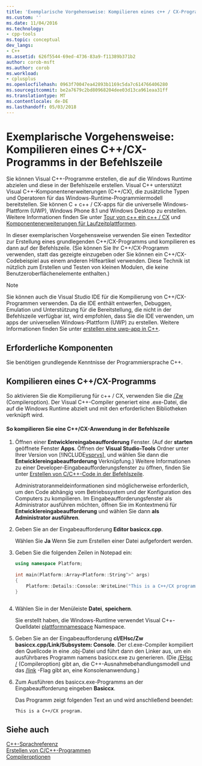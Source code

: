 ```yaml
---
title: 'Exemplarische Vorgehensweise: Kompilieren eines c++ / CX-Programms in der Befehlszeile | Microsoft Docs'
ms.custom: ''
ms.date: 11/04/2016
ms.technology:
- cpp-tools
ms.topic: conceptual
dev_langs:
- C++
ms.assetid: 626f5544-69ed-4736-83a9-f11389b371b2
author: corob-msft
ms.author: corob
ms.workload:
- cplusplus
ms.openlocfilehash: 0963f70047ea42893b1169c5da7c614766406280
ms.sourcegitcommit: be2a7679c2bd80968204dee03d13ca961eaa31ff
ms.translationtype: MT
ms.contentlocale: de-DE
ms.lasthandoff: 05/03/2018
---
```

# <a name="walkthrough-compiling-a-ccx-program-on-the-command-line"></a>Exemplarische Vorgehensweise: Kompilieren eines C++/CX-Programms in der Befehlszeile
Sie können Visual C++-Programme erstellen, die auf die Windows Runtime abzielen und diese in der Befehlszeile erstellen. Visual C++ unterstützt Visual C++-Komponentenerweiterungen (C++/CX), die zusätzliche Typen und Operatoren für das Windows-Runtime-Programmiermodell bereitstellen. Sie können C + c++ / CX-apps für die universelle Windows-Plattform (UWP), Windows Phone 8.1 und Windows Desktop zu erstellen. Weitere Informationen finden Sie unter [Tour von c++ ein c++ / CX](http://msdn.microsoft.com/magazine/dn166929.aspx) und [Komponentenerweiterungen für Laufzeitplattformen](../windows/component-extensions-for-runtime-platforms.md).  
  
 In dieser exemplarischen Vorgehensweise verwenden Sie einen Texteditor zur Erstellung eines grundlegenden C++/CX-Programms und kompilieren es dann auf der Befehlszeile. (Sie können Sie Ihr C++/CX-Programm verwenden, statt das gezeigte einzugeben oder Sie können ein C++/CX-Codebeispiel aus einem anderen Hilfeartikel verwenden. Diese Technik ist nützlich zum Erstellen und Testen von kleinen Modulen, die keine Benutzeroberflächenelemente enthalten.)  
  
> [!NOTE]
>  Sie können auch die Visual Studio IDE für die Kompilierung von C++/CX-Programmen verwenden. Da die IDE enthält entwerfen, Debuggen, Emulation und Unterstützung für die Bereitstellung, die nicht in der Befehlszeile verfügbar ist, wird empfohlen, dass Sie die IDE verwenden, um apps der universellen Windows-Plattform (UWP) zu erstellen. Weitere Informationen finden Sie unter [erstellen eine uwp-app in C++](/windows/uwp/get-started/create-a-basic-windows-10-app-in-cpp).  
  
## <a name="prerequisites"></a>Erforderliche Komponenten  
 Sie benötigen grundlegende Kenntnisse der Programmiersprache C++.  
  
## <a name="compiling-a-ccx-program"></a>Kompilieren eines C++/CX-Programms  
 So aktivieren Sie die Kompilierung für c++ / CX, verwenden Sie die [/Zw](../build/reference/zw-windows-runtime-compilation.md) (Compileroption). Der Visual C++-Compiler generiert eine .exe-Datei, die auf die Windows Runtime abzielt und mit den erforderlichen Bibliotheken verknüpft wird.  
  
#### <a name="to-compile-a-ccx-application-on-the-command-line"></a>So kompilieren Sie eine C++/CX-Anwendung in der Befehlszeile  
  
1.  Öffnen einer **Entwicklereingabeaufforderung** Fenster. (Auf der **starten** geöffnete Fenster **Apps**. Öffnen der **Visual Studio-Tools** Ordner unter Ihrer Version von [!INCLUDE[vsprvs](../assembler/masm/includes/vsprvs_md.md)], und wählen Sie dann die **Entwicklereingabeaufforderung** Verknüpfung.) Weitere Informationen zu einer Developer-Eingabeaufforderungsfenster zu öffnen, finden Sie unter [Erstellen von C/C++-Code in der Befehlszeile](../build/building-on-the-command-line.md).  
  
     Administratoranmeldeinformationen sind möglicherweise erforderlich, um den Code abhängig vom Betriebssystem und der Konfiguration des Computers zu kompilieren. Im Eingabeaufforderungsfenster als Administrator ausführen möchten, öffnen Sie im Kontextmenü für **Entwicklereingabeaufforderung** und wählen Sie dann **als Administrator ausführen**.  
  
2.  Geben Sie an der Eingabeaufforderung **Editor basiccx.cpp**.  
  
     Wählen Sie **Ja** Wenn Sie zum Erstellen einer Datei aufgefordert werden.  
  
3.  Geben Sie die folgenden Zeilen in Notepad ein:  
  
    ```cpp  
    using namespace Platform;  
  
    int main(Platform::Array<Platform::String^>^ args)  
    {  
        Platform::Details::Console::WriteLine("This is a C++/CX program.");  
    }  
  
    ```  
  
4.  Wählen Sie in der Menüleiste **Datei**, **speichern**.  
  
     Sie erstellt haben, die Windows-Runtime verwendet Visual C++-Quelldatei [plattformnamespace](../cppcx/platform-namespace-c-cx.md) Namespace.  
  
5.  Geben Sie an der Eingabeaufforderung **cl/EHsc/Zw basiccx.cpp/Link/Subsystem: Console**. Der cl.exe-Compiler kompiliert den Quellcode in eine .obj-Datei und führt dann den Linker aus, um ein ausführbares Programm namens basiccx.exe zu generieren. (Die [/EHsc /](../build/reference/eh-exception-handling-model.md) (Compileroption) gibt an, die C++-Ausnahmebehandlungsmodell und das [/link](../build/reference/link-pass-options-to-linker.md) -Flag gibt an, eine Konsolenanwendung.)  
  
6.  Zum Ausführen des basiccx.exe-Programms an der Eingabeaufforderung eingeben **Basiccx**.  
  
     Das Programm zeigt folgenden Text an und wird anschließend beendet:  
  
    ```Output  
    This is a C++/CX program.  
    ```  
  
## <a name="see-also"></a>Siehe auch  
 [C++-Sprachreferenz](../cpp/cpp-language-reference.md)   
 [Erstellen von C/C++-Programmen](../build/building-c-cpp-programs.md)   
 [Compileroptionen](../build/reference/compiler-options.md)